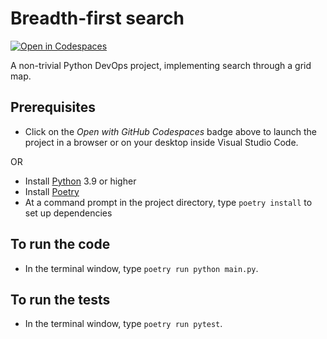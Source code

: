# Breadth-first search

[![Open in Codespaces](https://github.com/codespaces/badge.svg)](https://github.com/codespaces/new?hide_repo_select=true&ref=main&repo=411397866&machine=standardLinux32gb&devcontainer_path=.devcontainer%2Fdevcontainer.json&location=EastUs)

A non-trivial Python DevOps project, implementing search through a grid map. 

## Prerequisites

* Click on the *Open with GitHub Codespaces* badge above to launch the project in a browser or on your desktop inside Visual Studio Code.

OR

* Install [Python](https://www.python.org) 3.9 or higher
* Install [Poetry](https://python-poetry.org)
* At a command prompt in the project directory, type `poetry install` to set up dependencies

## To run the code

* In the terminal window, type `poetry run python main.py`.

## To run the tests

* In the terminal window, type `poetry run pytest`.
